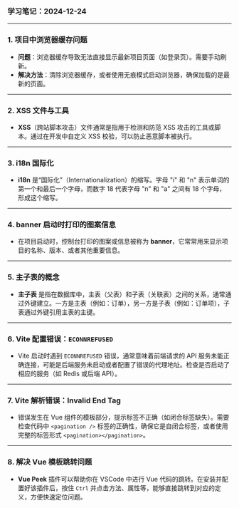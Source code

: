 ### **学习笔记：2024-12-24**

------

### 1. 项目中浏览器缓存问题

- **问题**：浏览器缓存导致无法直接显示最新项目页面（如登录页）。需要手动刷新。
- **解决方法**：清除浏览器缓存，或者使用无痕模式启动浏览器，确保加载的是最新的页面。

------

### 2. XSS 文件与工具

- **XSS**（跨站脚本攻击）文件通常是指用于检测和防范 XSS 攻击的工具或脚本。通过在开发中自定义 XSS 校验，可以防止恶意脚本被执行。

------

### 3. i18n 国际化

- **i18n** 是“国际化”（Internationalization）的缩写。字母 "i" 和 "n" 表示单词的第一个和最后一个字母，而数字 18 代表字母 "n" 和 "a" 之间有 18 个字母，形成这个缩写。

------

### 4. banner 启动时打印的图案信息

- 在项目启动时，控制台打印的图案或信息被称为 **banner**，它常常用来显示项目的名称、版本、或者其他重要信息。

------

### 5. 主子表的概念

- **主子表** 是指在数据库中，主表（父表）和子表（关联表）之间的关系，通常通过外键建立。一方是主表（例如：订单），另一方是子表（例如：订单项），子表通过外键引用主表的主键。

------

### 6. Vite 配置错误：`ECONNREFUSED`

- Vite 启动时遇到 `ECONNREFUSED` 错误，通常意味着前端请求的 API 服务未能正确连接，可能是后端服务未启动或者配置了错误的代理地址。检查是否启动了相应的服务（如 Redis 或后端 API）。

------

### 7. Vite 解析错误：Invalid End Tag

- 错误发生在 Vue 组件的模板部分，提示标签不正确（如闭合标签缺失）。需要检查代码中 `<pagination />` 标签的正确性，确保它是自闭合标签，或者使用完整的标签形式 `<pagination></pagination>`。

------

### 8. 解决 Vue 模板跳转问题

- **Vue Peek** 插件可以帮助你在 VSCode 中进行 Vue 代码的跳转。在安装并配置好该插件后，按住 `Ctrl` 并点击方法、属性等，能够直接跳转到对应的定义，方便快速定位问题。